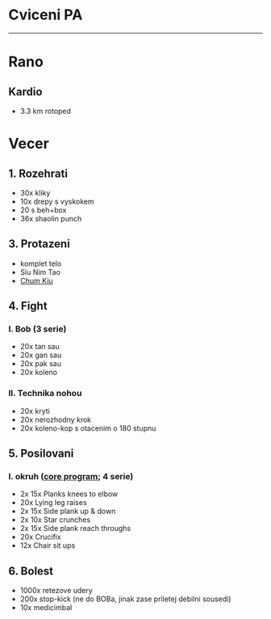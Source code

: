 # Cviceni PA
---
# Rano
## Kardio
* 3.3 km rotoped
# Vecer
## 1. Rozehrati
* 30x kliky
* 10x drepy s vyskokem
* 20 s beh+box
* 36x shaolin punch
## 3. Protazeni
* komplet telo
* Siu Nim Tao
* [Chum Kiu](https://www.youtube.com/watch?v=HwVTdukbUnQ)
## 4. Fight
### I. Bob (3 serie)
* 20x tan sau
* 20x gan sau
* 20x pak sau
* 20x koleno
### II. Technika nohou
* 20x kryti
* 20x nerozhodny krok
* 20x koleno-kop s otacenim o 180 stupnu
## 5. Posilovani
### I. okruh ([core program](https://www.youtube.com/watch?v=O3uA5pr9H94); 4 serie)
* 2x 15x Planks knees to elbow
* 20x Lying leg raises
* 2x 15x Side plank up & down
* 2x 10x Star crunches
* 2x 15x Side plank reach throughs
* 20x Crucifix
* 12x Chair sit ups
## 6. Bolest
* 1000x retezove udery
* 200x stop-kick (ne do BOBa, jinak zase priletej debilni sousedi)
* 10x medicimbal
